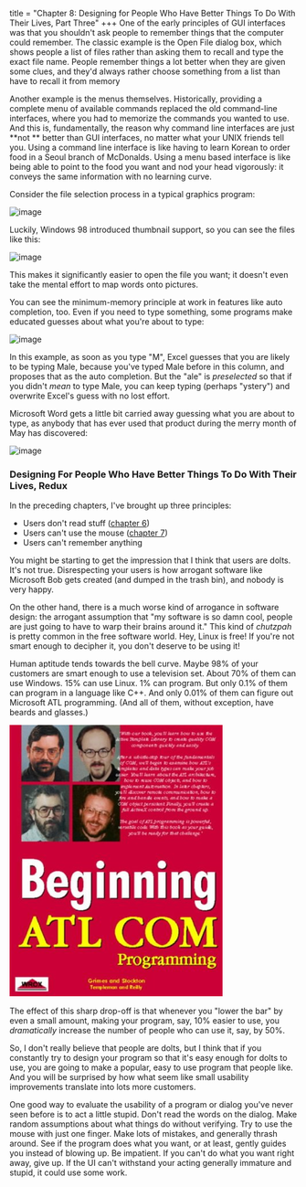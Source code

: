 title = "Chapter 8: Designing for People Who Have Better Things To Do With Their Lives, Part Three"
+++
One of the early principles of GUI interfaces was that you shouldn't ask people to remember things that the computer could remember. The classic example is the Open File dialog box, which shows people a list of files rather than asking them to recall and type the exact file name. People remember things a lot better when they are given some clues, and they'd always rather choose something from a list than have to recall it from memory

Another example is the menus themselves. Historically, providing a complete menu of available commands replaced the old command-line interfaces, where you had to memorize the commands you wanted to use. And this is, fundamentally, the reason why command line interfaces are just  **not ** better than GUI interfaces, no matter what your UNIX friends tell you. Using a command line interface is like having to learn Korean to order food in a Seoul branch of McDonalds. Using a menu based interface is like being able to point to the food you want and nod your head vigorously: it conveys the same information with no learning curve.

Consider the file selection process in a typical graphics program:

![image](https://i1.wp.com/www.joelonsoftware.com/wp-content/uploads/2000/05/File_Open.gif)

 Luckily, Windows 98 introduced thumbnail support, so you can see the files like this:

![image](https://i2.wp.com/www.joelonsoftware.com/wp-content/uploads/2000/05/Thumbnails.gif)

This makes it significantly easier to open the file you want; it doesn't even take the mental effort to map words onto pictures.

You can see the minimum-memory principle at work in features like auto completion, too. Even if you need to type something, some programs make educated guesses about what you're about to type:

![image](https://i1.wp.com/www.joelonsoftware.com/wp-content/uploads/2000/05/Excel_Auto_Complete.gif)

In this example, as soon as you type "M", Excel guesses that you are likely to be typing Male, because you've typed Male before in this column, and proposes that as the auto completion. But the "ale" is *preselected* so that if you didn't *mean* to type Male, you can keep typing (perhaps "ystery") and overwrite Excel's guess with no lost effort.

Microsoft Word gets a little bit carried away guessing what you are about to type, as anybody that has ever used that product during the merry month of May has discovered:

![image](https://i2.wp.com/www.joelonsoftware.com/wp-content/uploads/2000/05/Word_Auto_Complete.gif)

### Designing For People Who Have Better Things To Do With Their Lives, Redux
In the preceding chapters, I've brought up three principles:


* Users don't read stuff ([chapter 6](chapter6.html))
* Users can't use the mouse ([chapter 7](chapter7.html))
* Users can't remember anything

You might be starting to get the impression that I think that users are dolts. It's not true. Disrespecting your users is how arrogant software like Microsoft Bob gets created (and dumped in the trash bin), and nobody is very happy.

On the other hand, there is a much worse kind of arrogance in software design: the arrogant assumption that "my software is so damn cool, people are just going to have to warp their brains around it." This kind of *chutzpah* is pretty common in the free software world. Hey, Linux is free! If you're not smart enough to decipher it, you don't deserve to be using it!

Human aptitude tends towards the bell curve. Maybe 98% of your customers are smart enough to use a television set. About 70% of them can use Windows. 15% can use Linux. 1% can program. But only 0.1% of them can program in a language like C++. And only 0.01% of them can figure out Microsoft ATL programming. (And all of them, without exception, have beards and glasses.)

![beginning atl](beginning-atl-com.jpg)

The effect of this sharp drop-off is that whenever you "lower the bar" by even a small amount, making your program, say, 10% easier to use, you *dramatically* increase the number of people who can use it, say, by 50%.

So, I don't really believe that people are dolts, but I think that if you constantly try to design your program so that it's easy enough for dolts to use, you are going to make a popular, easy to use program that people like. And you will be surprised by how what seem like small usability improvements translate into lots more customers.

One good way to evaluate the usability of a program or dialog you've never seen before is to act a little stupid. Don't read the words on the dialog. Make random assumptions about what things do without verifying. Try to use the mouse with just one finger. Make lots of mistakes, and generally thrash around. See if the program does what you want, or at least, gently guides you instead of blowing up. Be impatient. If you can't do what you want right away, give up. If the UI can't withstand your acting generally immature and stupid, it could use some work.
